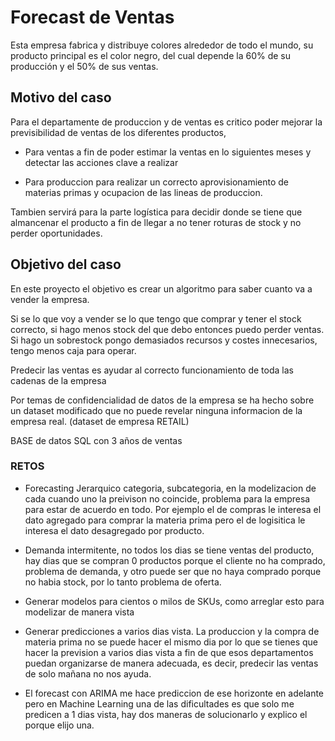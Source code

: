 # Forecast de Ventas

Esta empresa fabrica y distribuye colores alrededor de todo el mundo, su producto principal es el color negro, del cual depende la 60% de su producción y el 50% de sus ventas.

## Motivo del caso

Para el departamente de produccion y de ventas es critico poder mejorar la previsibilidad de ventas de los diferentes productos, 

* Para ventas a fin de poder estimar la ventas en lo siguientes meses y detectar las acciones clave a realizar

* Para produccion para realizar un correcto aprovisionamiento de materias primas y ocupacion de las lineas de produccion.

Tambien servirá para la parte logística para decidir donde se tiene que almancenar el producto a fin de llegar a no tener roturas de stock y no perder oportunidades.

## Objetivo del caso

En este proyecto el objetivo es crear un algoritmo para saber cuanto va a vender la empresa.

Si se lo que voy a vender se lo que tengo que comprar y tener el stock correcto, si hago menos stock del que debo entonces puedo perder ventas. Si hago un sobrestock pongo demasiados recursos y costes innecesarios, tengo menos caja para operar.

Predecir las ventas es ayudar al correcto funcionamiento de toda las cadenas de la empresa

Por temas de confidencialidad de datos de la empresa se ha hecho sobre un dataset modificado que no puede revelar ninguna informacion de la empresa real. (dataset de empresa RETAIL)

BASE de datos SQL con 3 años de ventas


### RETOS 

* Forecasting Jerarquico categoria, subcategoria, en la modelizacion de cada cuando uno la preivison no coincide, problema para la empresa para estar de acuerdo en todo. Por ejemplo el de compras le interesa el dato agregado para comprar la materia prima pero el de logisitica le interesa el dato desagregado por producto.

* Demanda intermitente, no todos los dias se tiene ventas del producto, hay dias que se compran 0 productos porque el cliente no ha comprado, problema de demanda, y otro puede ser que no haya comprado porque no habia stock, por lo tanto problema de oferta.

* Generar modelos para cientos o milos de SKUs, como arreglar esto para modelizar de manera vista

* Generar predicciones a varios dias vista. La produccion y la compra de materia prima no se puede hacer el mismo dia por lo que se tienes que hacer la prevision a varios dias vista a fin de que esos departamentos puedan organizarse de manera adecuada, es decir, predecir las ventas de solo mañana no nos ayuda.

* El forecast con ARIMA me hace prediccion de ese horizonte en adelante pero en Machine Learning una de las dificultades es que solo me predicen a 1 dias vista, hay dos maneras de solucionarlo y explico el porque elijo una.
